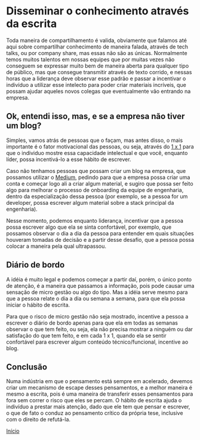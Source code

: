 # Disseminar o conhecimento através da escrita

Toda maneira de compartilhamento é valida, obviamente que falamos até aqui sobre compartilhar conhecimento de maneira falada, através de tech talks, ou por company share, mas essas não são as únicas. Normalmente temos muitos talentos em nossas equipes que por muitas vezes não conseguem se expressar muito bem de maneira aberta para qualquer tipo de público, mas que consegue transmitir através de texto corrido, e nessas horas que a liderança deve observar esse padrão e passar a incentivar o indivíduo a utilizar esse intelecto para poder criar materiais incríveis, que possam ajudar aqueles novos colegas que eventualmente vão entrando na empresa. 

## Ok, entendi isso, mas, e se a empresa não tiver um blog? 

Simples, vamos atrás de pessoas que o façam, mas antes disso, o mais importante é o fator motivacional das pessoas, ou seja, através do [1 x 1](https://github.com/thiagomarquessp/1-on-1-melhorando-qas) para que o individuo mostre essa capacidade intelectual e que você, enquanto líder, possa incentivá-lo a esse hábito de escrever. 

Caso não tenhamos pessoas que possam criar um blog na empresa, que possamos utilizar o [Medium](http://medium.com/), pedindo para que a empresa possa criar uma conta e começar logo ali a criar algum material, e sugiro que possa ser feito algo para melhorar o processo de onboarding da equipe de engenharia, dentro da especialização dessa pessoa (por exemplo, se a pessoa for um developer, possa escrever algum material sobre a stack principal da engenharia).

Nesse momento, podemos enquanto liderança, incentivar que a pessoa possa escrever algo que ela se sinta confortável, por exemplo, que possamos observar o dia a dia da pessoa para entender em quais situações houveram tomadas de decisão e a partir desse desafio, que a pessoa possa colocar a maneira pela qual ultrapassou.


## Diário de bordo

A idéia é muito legal e podemos começar a partir daí, porém, o único ponto de atenção, é a maneira que passamos a informação, pois pode causar uma sensação de micro gestão ou algo do tipo. Mas a idéia serve mesmo para que a pessoa relate o dia a dia ou semana a semana, para que ela possa iniciar o hábito de escrita. 

Para que o risco de micro gestão não seja mostrado, incentive a pessoa a escrever o diário de bordo apenas para que ela em todas as semanas observar o que tem feito, ou seja, ela não precisa mostrar a ninguém ou dar satisfação do que tem feito, e em cada 1 x 1, quando ela se sentir confortável para escrever algum conteúdo técnico/funcional, incentive ao blog.

## Conclusão

Numa indústria em que o pensamento está sempre em acelerado, devemos criar um mecanismo de escape desses pensamentos, e a melhor maneira é mesmo a escrita, pois é uma maneira de transferir esses pensamentos para fora sem correr o risco que eles se percam. O hábito de escrita ajuda o indivíduo a prestar mais atenção, dado que ele tem que pensar e escrever, o que de fato o conduz ao pensamento crítico da própria tese, inclusive com o direito de refutá-la.

[Início](https://github.com/thiagomarquessp/cultura-do-aprendizado)